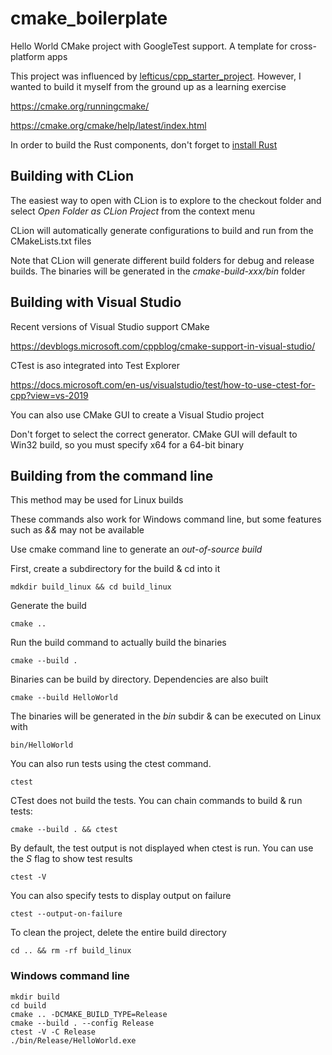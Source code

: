 # cmake_boilerplate
Hello World CMake project with GoogleTest support. A template for
cross-platform apps

This project was influenced by [lefticus/cpp_starter_project](https://github.com/lefticus/cpp_starter_project).
However, I wanted to build it myself from the ground up as a learning exercise

https://cmake.org/runningcmake/

https://cmake.org/cmake/help/latest/index.html

In order to build the Rust components, don't forget to [install Rust](https://www.rust-lang.org/tools/install)

## Building with CLion

The easiest way to open with CLion is to explore to the checkout 
folder and select *Open Folder as CLion Project* from the context
menu

CLion will automatically generate configurations to build and run from
the CMakeLists.txt files

Note that CLion will generate different build folders for debug and 
release builds. The binaries will be generated in the
*cmake-build-xxx/bin* folder

## Building with Visual Studio

Recent versions of Visual Studio support CMake

https://devblogs.microsoft.com/cppblog/cmake-support-in-visual-studio/

CTest is aso integrated into Test Explorer

https://docs.microsoft.com/en-us/visualstudio/test/how-to-use-ctest-for-cpp?view=vs-2019

You can also use CMake GUI to create a Visual Studio project

Don't forget to select the correct generator. CMake GUI will default
to Win32 build, so you must specify x64 for a 64-bit binary

## Building from the command line

This method may be used for Linux builds

These commands also work for Windows command line, but some features 
such as *&&* may not be available

Use cmake command line to generate an *out-of-source build*

First, create a subdirectory for the build & cd into it 

```
mdkdir build_linux && cd build_linux
```

Generate the build

```
cmake ..
```

Run the build command to actually build the binaries

```
cmake --build .
```

Binaries can be build by directory. Dependencies are also built

```
cmake --build HelloWorld
```

The binaries will be generated in the *bin* subdir & can be executed
on Linux with

```
bin/HelloWorld
 ```

You can also run tests using the ctest command.

```
ctest
```

CTest does not build the tests. You can chain commands to build & run
tests:

```
cmake --build . && ctest
```

By default, the test output is not displayed when ctest is run. You
can use the *S* flag to show test results

```
ctest -V
```

You can also specify tests to display output on failure

```
ctest --output-on-failure
```

To clean the project, delete the entire build directory

```
cd .. && rm -rf build_linux
```
### Windows command line

```
mkdir build
cd build
cmake .. -DCMAKE_BUILD_TYPE=Release
cmake --build . --config Release
ctest -V -C Release
./bin/Release/HelloWorld.exe
```







